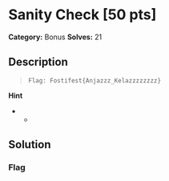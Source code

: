 # Sanity Check [50 pts]

**Category:** Bonus
**Solves:** 21

## Description
>`Flag: Fostifest{Anjazzz_Kelazzzzzzzz}`

**Hint**
* -

## Solution

### Flag

